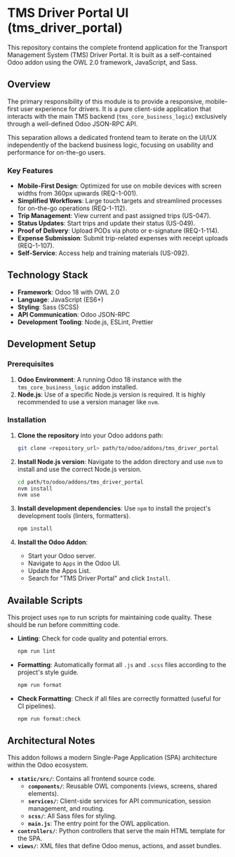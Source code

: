 # TMS Driver Portal UI (tms_driver_portal)

This repository contains the complete frontend application for the Transport Management System (TMS) Driver Portal. It is built as a self-contained Odoo addon using the OWL 2.0 framework, JavaScript, and Sass.

## Overview

The primary responsibility of this module is to provide a responsive, mobile-first user experience for drivers. It is a pure client-side application that interacts with the main TMS backend (`tms_core_business_logic`) exclusively through a well-defined Odoo JSON-RPC API.

This separation allows a dedicated frontend team to iterate on the UI/UX independently of the backend business logic, focusing on usability and performance for on-the-go users.

### Key Features

- **Mobile-First Design**: Optimized for use on mobile devices with screen widths from 360px upwards (REQ-1-001).
- **Simplified Workflows**: Large touch targets and streamlined processes for on-the-go operations (REQ-1-112).
- **Trip Management**: View current and past assigned trips (US-047).
- **Status Updates**: Start trips and update their status (US-049).
- **Proof of Delivery**: Upload PODs via photo or e-signature (REQ-1-114).
- **Expense Submission**: Submit trip-related expenses with receipt uploads (REQ-1-107).
- **Self-Service**: Access help and training materials (US-092).

## Technology Stack

- **Framework**: Odoo 18 with OWL 2.0
- **Language**: JavaScript (ES6+)
- **Styling**: Sass (SCSS)
- **API Communication**: Odoo JSON-RPC
- **Development Tooling**: Node.js, ESLint, Prettier

## Development Setup

### Prerequisites

1.  **Odoo Environment**: A running Odoo 18 instance with the `tms_core_business_logic` addon installed.
2.  **Node.js**: Use of a specific Node.js version is required. It is highly recommended to use a version manager like `nvm`.

### Installation

1.  **Clone the repository** into your Odoo addons path:
    ```bash
    git clone <repository_url> path/to/odoo/addons/tms_driver_portal
    ```

2.  **Install Node.js version**: Navigate to the addon directory and use `nvm` to install and use the correct Node.js version.
    ```bash
    cd path/to/odoo/addons/tms_driver_portal
    nvm install
    nvm use
    ```

3.  **Install development dependencies**: Use `npm` to install the project's development tools (linters, formatters).
    ```bash
    npm install
    ```

4.  **Install the Odoo Addon**:
    - Start your Odoo server.
    - Navigate to `Apps` in the Odoo UI.
    - Update the Apps List.
    - Search for "TMS Driver Portal" and click `Install`.

## Available Scripts

This project uses `npm` to run scripts for maintaining code quality. These should be run before committing code.

- **Linting**: Check for code quality and potential errors.
  ```bash
  npm run lint
  ```

- **Formatting**: Automatically format all `.js` and `.scss` files according to the project's style guide.
  ```bash
  npm run format
  ```

- **Check Formatting**: Check if all files are correctly formatted (useful for CI pipelines).
  ```bash
  npm run format:check
  ```

## Architectural Notes

This addon follows a modern Single-Page Application (SPA) architecture within the Odoo ecosystem.

- **`static/src/`**: Contains all frontend source code.
  - **`components/`**: Reusable OWL components (views, screens, shared elements).
  - **`services/`**: Client-side services for API communication, session management, and routing.
  - **`scss/`**: All Sass files for styling.
  - **`main.js`**: The entry point for the OWL application.
- **`controllers/`**: Python controllers that serve the main HTML template for the SPA.
- **`views/`**: XML files that define Odoo menus, actions, and asset bundles.